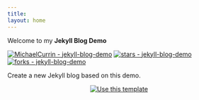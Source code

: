 ```yaml
---
title:
layout: home
---
```


<!-- TODO: Replace all the content below with you own -->

Welcome to my **Jekyll Blog Demo**


[![MichaelCurrin - jekyll-blog-demo](https://img.shields.io/static/v1?label=MichaelCurrin&message=jekyll-blog-demo&color=blue&logo=github)](https://github.com/MichaelCurrin/jekyll-blog-demo)
[![stars - jekyll-blog-demo](https://img.shields.io/github/stars/MichaelCurrin/jekyll-blog-demo?style=social)](https://github.com/MichaelCurrin/jekyll-blog-demo)
[![forks - jekyll-blog-demo](https://img.shields.io/github/forks/MichaelCurrin/jekyll-blog-demo?style=social)](https://github.com/MichaelCurrin/jekyll-blog-demo)

Create a new Jekyll blog based on this demo.

<div align="center">
    <a href="https://github.com/MichaelCurrin/jekyll-blog-demo/generate">
        <img src="https://img.shields.io/badge/Generate-Use_this_template-2ea44f?style=for-the-badge"
            alt="Use this template" />
    </a>
</div>

